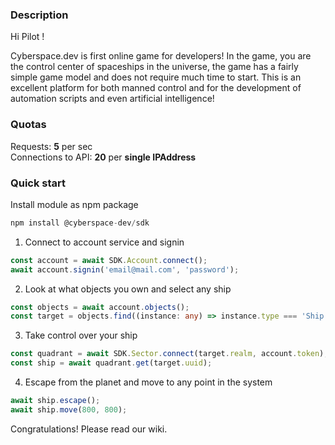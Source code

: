 ### **Description**

Hi Pilot ! 

Cyberspace.dev is first online game for developers! In the game, you are the control center of spaceships in the universe, the game has a fairly simple game model and does not require much time to start. This is an excellent platform for both manned control and for the development of automation scripts and even artificial intelligence!

### **Quotas**

Requests: <b>5</b> per sec <br/>
Connections to API: <b>20</b> per <b>single IPAddress</b>

### **Quick start**

Install module as npm package

```typescript
npm install @cyberspace-dev/sdk
```

1. Connect to account service and signin

```typescript
const account = await SDK.Account.connect();
await account.signin('email@mail.com', 'password');
```

2. Look at what objects you own and select any ship

```typescript
const objects = await account.objects();
const target = objects.find((instance: any) => instance.type === 'Ship');
```

3. Take control over your ship

```typescript
const quadrant = await SDK.Sector.connect(target.realm, account.token);
const ship = await quadrant.get(target.uuid); 
```

4. Escape from the planet and move to any point in the system

```typescript
await ship.escape();
await ship.move(800, 800);
```

Congratulations! Please read our wiki.
